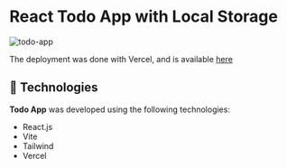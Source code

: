 # React Todo App with Local Storage

![todo-app](https://user-images.githubusercontent.com/75432770/222167287-106c1e2c-c519-4361-b673-8900e0b54a4b.png)

The deployment was done with Vercel, and is available [here](https://ecommerce-k3hfnboqr-sellucas.vercel.app/)

## 🚀 Technologies

**Todo App** was developed using the following technologies:

- React.js
- Vite
- Tailwind
- Vercel
